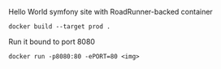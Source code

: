 Hello World symfony site with RoadRunner-backed container

```
docker build --target prod .
```

Run it bound to port 8080

```
docker run -p8080:80 -ePORT=80 <img>
```
